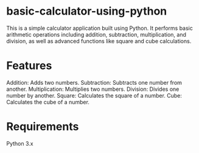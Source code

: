 # basic-calculator-using-python
This is a simple calculator application built using Python. It performs basic arithmetic operations including addition, subtraction, multiplication, and division, as well as advanced functions like square and cube calculations.
# Features
Addition: Adds two numbers.
Subtraction: Subtracts one number from another.
Multiplication: Multiplies two numbers.
Division: Divides one number by another.
Square: Calculates the square of a number.
Cube: Calculates the cube of a number.
# Requirements
Python 3.x
